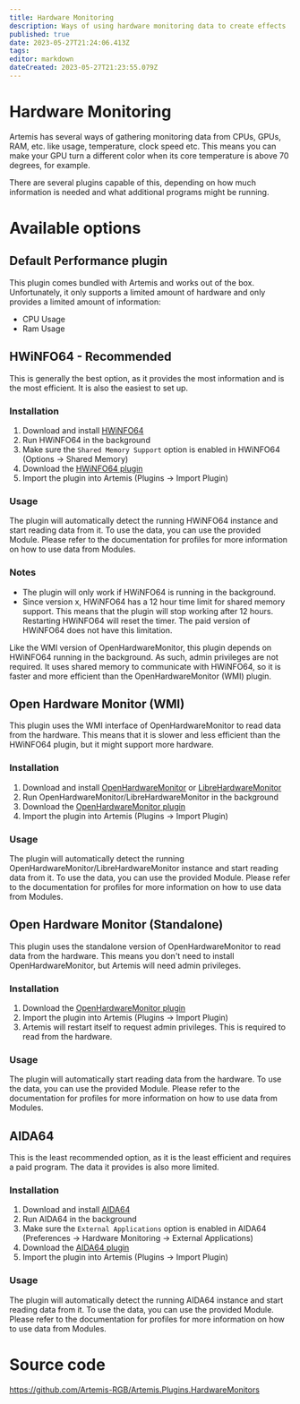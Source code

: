 ```yaml
---
title: Hardware Monitoring
description: Ways of using hardware monitoring data to create effects
published: true
date: 2023-05-27T21:24:06.413Z
tags: 
editor: markdown
dateCreated: 2023-05-27T21:23:55.079Z
---
```


# Hardware Monitoring
Artemis has several ways of gathering monitoring data from CPUs, GPUs, RAM, etc. like usage, temperature, clock speed etc.
This means you can make your GPU turn a different color when its core temperature is above 70 degrees, for example.

There are several plugins capable of this, depending on how much information is needed and what additional programs might be running.
# Available options

## Default Performance plugin
This plugin comes bundled with Artemis and works out of the box. Unfortunately, it only supports a limited amount of hardware and only provides a limited amount of information:
- CPU Usage
- Ram Usage

## HWiNFO64 - Recommended

This is generally the best option, as it provides the most information and is the most efficient. It is also the easiest to set up.

### Installation
1. Download and install [HWiNFO64](https://www.hwinfo.com/download/)
2. Run HWiNFO64 in the background
3. Make sure the `Shared Memory Support` option is enabled in HWiNFO64 (Options -> Shared Memory)
4. Download the [HWiNFO64 plugin](https://nightly.link/Artemis-RGB/Artemis.Plugins.HardwareMonitors/workflows/build/master/Aida64.zip)
5. Import the plugin into Artemis (Plugins -> Import Plugin)

### Usage
The plugin will automatically detect the running HWiNFO64 instance and start reading data from it.
To use the data, you can use the provided Module. Please refer to the documentation for profiles for more information on how to use data from Modules.

### Notes
- The plugin will only work if HWiNFO64 is running in the background.
- Since version x, HWiNFO64 has a 12 hour time limit for shared memory support. This means that the plugin will stop working after 12 hours. Restarting HWiNFO64 will reset the timer. The paid version of HWiNFO64 does not have this limitation.

Like the WMI version of OpenHardwareMonitor, this plugin depends on HWiNFO64 running in the background. As such, admin privileges are not required.
It uses shared memory to communicate with HWiNFO64, so it is faster and more efficient than the OpenHardwareMonitor (WMI) plugin.

## Open Hardware Monitor (WMI)

This plugin uses the WMI interface of OpenHardwareMonitor to read data from the hardware. This means that it is slower and less efficient than the HWiNFO64 plugin, but it might support more hardware.

### Installation
1. Download and install [OpenHardwareMonitor](https://openhardwaremonitor.org/downloads/) or [LibreHardwareMonitor](https://github.com/LibreHardwareMonitor/LibreHardwareMonitor/releases)
2. Run OpenHardwareMonitor/LibreHardwareMonitor in the background
3. Download the [OpenHardwareMonitor plugin](https://nightly.link/Artemis-RGB/Artemis.Plugins.HardwareMonitors/workflows/build/master/OpenHardwareMonitor.zip)
4. Import the plugin into Artemis (Plugins -> Import Plugin)

### Usage
The plugin will automatically detect the running OpenHardwareMonitor/LibreHardwareMonitor instance and start reading data from it.
To use the data, you can use the provided Module. Please refer to the documentation for profiles for more information on how to use data from Modules.

## Open Hardware Monitor (Standalone)

This plugin uses the standalone version of OpenHardwareMonitor to read data from the hardware. This means you don't need to install OpenHardwareMonitor, but Artemis will need admin privileges.

### Installation
1. Download the [OpenHardwareMonitor plugin](https://nightly.link/Artemis-RGB/Artemis.Plugins.HardwareMonitors/workflows/build/master/Standalone.zip)
2. Import the plugin into Artemis (Plugins -> Import Plugin)
3. Artemis will restart itself to request admin privileges. This is required to read from the hardware.

### Usage
The plugin will automatically start reading data from the hardware.
To use the data, you can use the provided Module. Please refer to the documentation for profiles for more information on how to use data from Modules.

## AIDA64

This is the least recommended option, as it is the least efficient and requires a paid program. The data it provides is also more limited.

### Installation
1. Download and install [AIDA64](https://www.aida64.com/downloads)
2. Run AIDA64 in the background
3. Make sure the `External Applications` option is enabled in AIDA64 (Preferences -> Hardware Monitoring -> External Applications)
4. Download the [AIDA64 plugin](https://nightly.link/Artemis-RGB/Artemis.Plugins.HardwareMonitors/workflows/build/master/Aida64.zip)
5. Import the plugin into Artemis (Plugins -> Import Plugin)

### Usage
The plugin will automatically detect the running AIDA64 instance and start reading data from it.
To use the data, you can use the provided Module. Please refer to the documentation for profiles for more information on how to use data from Modules.

# Source code
https://github.com/Artemis-RGB/Artemis.Plugins.HardwareMonitors